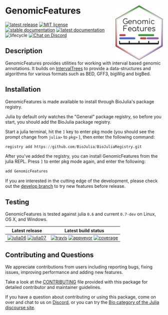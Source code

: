 # <img src="sticker.svg" width="30%" align="right" /> GenomicFeatures

[![latest release][release-img]][release-url]
[![MIT license][license-img]][license-url]
[![stable documentation][docs-stable-img]][docs-stable-url]
[![latest documentation][docs-latest-img]][docs-latest-url]
![lifecycle][lifecycle-maturing]
[![Chat on Discord][discord-img]][discord-url]

## Description
GenomicFeatures provides utilities for working with interval based genomic annotations.
It builds on [IntervalTrees](https://github.com/biojulia/intervaltrees.jl) to provide a data-structures and algorithms for various formats such as BED, GFF3, bigWig and bigBed. 

## Installation
GenomicFeatures is made available to install through BioJulia's package registry.

Julia by default only watches the "General" package registry, so before you start, you should add the BioJulia package registry.

Start a julia terminal, hit the `]` key to enter pkg mode (you should see the prompt change from `julia>` to `pkg>` ), then enter the following command:

```julia
registry add https://github.com/BioJulia/BioJuliaRegistry.git
```

After you've added the registry, you can install GenomicFeatures from the julia REPL.
Press `]` to enter pkg mode again, and enter the following:

```julia
add GenomicFeatures
```

If you are interested in the cutting edge of the development, please check out the [develop branch](https://github.com/BioJulia/GenomicFeatures.jl/tree/develop) to try new features before release.


## Testing

GenomicFeatures is tested against julia `0.6` and current `0.7-dev` on Linux,
OS X, and Windows.

| **Latest release** | **Latest build status** |
|:------------------:|:-----------------------:|
| [![julia06][juliapkg06-img]][juliapkg-url] [![julia07][juliapkg07-img]][juliapkg-url] | [![travis][travis-img]][travis-url] [![appveyor][appveyor-img]][appveyor-url] [![coverage][codecov-img]][codecov-url] |

## Contributing and Questions

We appreciate contributions from users including reporting bugs, fixing issues,
improving performance and adding new features.

Take a look at the [CONTRIBUTING](CONTRIBUTING.md) file provided with this
package for detailed contributor and maintainer guidelines.

If you have a question about contributing or using this package, come on over
and chat to us on [Discord][discord-url], or you can try the
[Bio category of the Julia discourse site](https://discourse.julialang.org/c/domain/bio).

[release-img]:            https://img.shields.io/github/release/BioJulia/GenomicFeatures.jl.svg?style=flat-square
[release-url]:            https://github.com/BioJulia/GenomicFeatures.jl/releases/latest
[license-img]:            https://img.shields.io/badge/license-MIT-green.svg?style=flat-square
[license-url]:            https://github.com/BioJulia/GenomicFeatures.jl/blob/master/LICENSE
[docs-stable-img]:        https://img.shields.io/badge/docs-stable-blue.svg?style=flat-square
[docs-stable-url]:        https://biojulia.github.io/GenomicFeatures.jl/stable
[docs-latest-img]:        https://img.shields.io/badge/docs-latest-blue.svg?style=flat-square
[docs-latest-url]:        https://biojulia.github.io/GenomicFeatures.jl/latest/
[lifecycle-experimental]: https://img.shields.io/badge/lifecycle-experimental-orange.svg?style=flat-square
[lifecycle-maturing]:     https://img.shields.io/badge/lifecycle-maturing-blue.svg?style=flat-square
[lifecycle-stable]:       https://img.shields.io/badge/lifecycle-stable-brightgreen.svg?style=flat-square
[lifecycle-retired]:      https://img.shields.io/badge/lifecycle-retired-orange.svg?style=flat-square
[lifecycle-archived]:     https://img.shields.io/badge/lifecycle-archived-red.svg?style=flat-square
[lifecycle-dormant]:      https://img.shields.io/badge/lifecycle-dormant-blue.svg?style=flat-square
[lifecycle-questioning]:  https://img.shields.io/badge/lifecycle-questioning-blue.svg?style=flat-square
[discord-img]:            https://img.shields.io/badge/discord-chat-blue.svg?style=flat-square&logo=discord&colorB=%237289DA
[discord-url]:            https://discord.gg/z73YNFz
[juliapkg06-img]:         http://pkg.julialang.org/badges/GenomicFeatures_0.6.svg?style=flat-square
[juliapkg07-img]:         http://pkg.julialang.org/badges/GenomicFeatures_0.7.svg?style=flat-square
[juliapkg-url]:           http://pkg.julialang.org/?pkg=GenomicFeatures
[travis-img]:             https://img.shields.io/travis/BioJulia/GenomicFeatures.jl/master.svg?label=Linux+/+macOS
[travis-url]:             https://travis-ci.org/BioJulia/GenomicFeatures.jl
[appveyor-img]:           https://ci.appveyor.com/api/projects/status/dnup6vbbvai92bl8/branch/master?svg=true
[appveyor-url]:           https://ci.appveyor.com/project/BenJWard/genomicfeatures-jl/branch/master
[codecov-img]:            http://codecov.io/github/BioJulia/GenomicFeatures.jl/coverage.svg?branch=master
[codecov-url]:            http://codecov.io/github/BioJulia/GenomicFeatures.jl?branch=master
